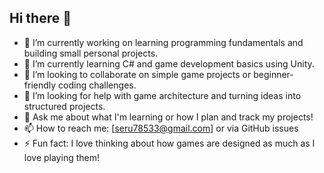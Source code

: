 ## Hi there 👋

<!--
**parametapoly/parametapoly** is a ✨ _special_ ✨ repository because its `README.md` (this file) appears on your GitHub profile.

Here are some ideas to get you started:

- 🔭 I’m currently working on learning programming fundamentals and building small personal projects.  
- 🌱 I’m currently learning C# and game development basics using Unity.  
- 👯 I’m looking to collaborate on simple game projects or beginner-friendly coding challenges.  
- 🤔 I’m looking for help with game architecture and turning ideas into structured projects.  
- 💬 Ask me about what I'm learning or how I plan and track my projects!  
- 📫 How to reach me: [seru78533@gmail.com] or via GitHub issues  
- ⚡ Fun fact: I love thinking about how games are designed as much as I love playing them!
-->
- 🔭 I’m currently working on learning programming fundamentals and building small personal projects.  
- 🌱 I’m currently learning C# and game development basics using Unity.  
- 👯 I’m looking to collaborate on simple game projects or beginner-friendly coding challenges.  
- 🤔 I’m looking for help with game architecture and turning ideas into structured projects.  
- 💬 Ask me about what I'm learning or how I plan and track my projects!  
- 📫 How to reach me: [seru78533@gmail.com] or via GitHub issues  
- ⚡ Fun fact: I love thinking about how games are designed as much as I love playing them!
